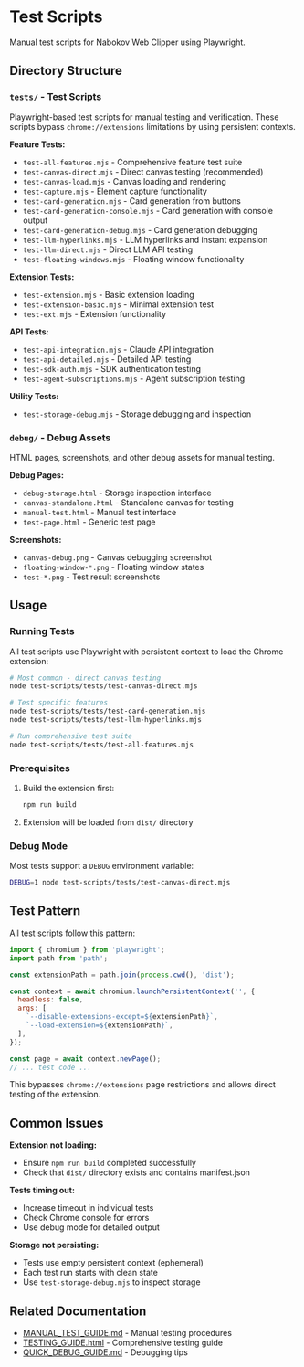 # Test Scripts

Manual test scripts for Nabokov Web Clipper using Playwright.

## Directory Structure

### `tests/` - Test Scripts

Playwright-based test scripts for manual testing and verification. These scripts bypass `chrome://extensions` limitations by using persistent contexts.

**Feature Tests:**
- `test-all-features.mjs` - Comprehensive feature test suite
- `test-canvas-direct.mjs` - Direct canvas testing (recommended)
- `test-canvas-load.mjs` - Canvas loading and rendering
- `test-capture.mjs` - Element capture functionality
- `test-card-generation.mjs` - Card generation from buttons
- `test-card-generation-console.mjs` - Card generation with console output
- `test-card-generation-debug.mjs` - Card generation debugging
- `test-llm-hyperlinks.mjs` - LLM hyperlinks and instant expansion
- `test-llm-direct.mjs` - Direct LLM API testing
- `test-floating-windows.mjs` - Floating window functionality

**Extension Tests:**
- `test-extension.mjs` - Basic extension loading
- `test-extension-basic.mjs` - Minimal extension test
- `test-ext.mjs` - Extension functionality

**API Tests:**
- `test-api-integration.mjs` - Claude API integration
- `test-api-detailed.mjs` - Detailed API testing
- `test-sdk-auth.mjs` - SDK authentication testing
- `test-agent-subscriptions.mjs` - Agent subscription testing

**Utility Tests:**
- `test-storage-debug.mjs` - Storage debugging and inspection

### `debug/` - Debug Assets

HTML pages, screenshots, and other debug assets for manual testing.

**Debug Pages:**
- `debug-storage.html` - Storage inspection interface
- `canvas-standalone.html` - Standalone canvas for testing
- `manual-test.html` - Manual test interface
- `test-page.html` - Generic test page

**Screenshots:**
- `canvas-debug.png` - Canvas debugging screenshot
- `floating-window-*.png` - Floating window states
- `test-*.png` - Test result screenshots

## Usage

### Running Tests

All test scripts use Playwright with persistent context to load the Chrome extension:

```bash
# Most common - direct canvas testing
node test-scripts/tests/test-canvas-direct.mjs

# Test specific features
node test-scripts/tests/test-card-generation.mjs
node test-scripts/tests/test-llm-hyperlinks.mjs

# Run comprehensive test suite
node test-scripts/tests/test-all-features.mjs
```

### Prerequisites

1. Build the extension first:
   ```bash
   npm run build
   ```

2. Extension will be loaded from `dist/` directory

### Debug Mode

Most tests support a `DEBUG` environment variable:

```bash
DEBUG=1 node test-scripts/tests/test-canvas-direct.mjs
```

## Test Pattern

All test scripts follow this pattern:

```javascript
import { chromium } from 'playwright';
import path from 'path';

const extensionPath = path.join(process.cwd(), 'dist');

const context = await chromium.launchPersistentContext('', {
  headless: false,
  args: [
    `--disable-extensions-except=${extensionPath}`,
    `--load-extension=${extensionPath}`,
  ],
});

const page = await context.newPage();
// ... test code ...
```

This bypasses `chrome://extensions` page restrictions and allows direct testing of the extension.

## Common Issues

**Extension not loading:**
- Ensure `npm run build` completed successfully
- Check that `dist/` directory exists and contains manifest.json

**Tests timing out:**
- Increase timeout in individual tests
- Check Chrome console for errors
- Use debug mode for detailed output

**Storage not persisting:**
- Tests use empty persistent context (ephemeral)
- Each test run starts with clean state
- Use `test-storage-debug.mjs` to inspect storage

## Related Documentation

- [MANUAL_TEST_GUIDE.md](../docs/testing/MANUAL_TEST_GUIDE.md) - Manual testing procedures
- [TESTING_GUIDE.html](../docs/TESTING_GUIDE.html) - Comprehensive testing guide
- [QUICK_DEBUG_GUIDE.md](../docs/QUICK_DEBUG_GUIDE.md) - Debugging tips
